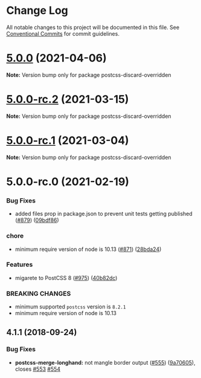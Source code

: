 # Change Log

All notable changes to this project will be documented in this file.
See [Conventional Commits](https://conventionalcommits.org) for commit guidelines.

# [5.0.0](https://github.com/cssnano/cssnano/compare/postcss-discard-overridden@5.0.0-rc.2...postcss-discard-overridden@5.0.0) (2021-04-06)

**Note:** Version bump only for package postcss-discard-overridden





# [5.0.0-rc.2](https://github.com/cssnano/cssnano/compare/postcss-discard-overridden@5.0.0-rc.1...postcss-discard-overridden@5.0.0-rc.2) (2021-03-15)

**Note:** Version bump only for package postcss-discard-overridden





# [5.0.0-rc.1](https://github.com/cssnano/cssnano/compare/postcss-discard-overridden@5.0.0-rc.0...postcss-discard-overridden@5.0.0-rc.1) (2021-03-04)

**Note:** Version bump only for package postcss-discard-overridden





# 5.0.0-rc.0 (2021-02-19)


### Bug Fixes

* added files prop in package.json to prevent unit tests getting published ([#879](https://github.com/cssnano/cssnano/issues/879)) ([09bdf86](https://github.com/cssnano/cssnano/commit/09bdf862173a5b16fdc79fbc3b6f54f2e7386985))


### chore

* minimum require version of node is 10.13 ([#871](https://github.com/cssnano/cssnano/issues/871)) ([28bda24](https://github.com/cssnano/cssnano/commit/28bda243e32ce3ba89b3c358a5f78727b3732f11))


### Features

* migarete to PostCSS 8 ([#975](https://github.com/cssnano/cssnano/issues/975)) ([40b82dc](https://github.com/cssnano/cssnano/commit/40b82dca7f53ac02cd4fe62846dec79b898ccb49))


### BREAKING CHANGES

* minimum supported `postcss` version is `8.2.1`
* minimum require version of node is 10.13



## 4.1.1 (2018-09-24)


### Bug Fixes

* **postcss-merge-longhand:** not mangle border output ([#555](https://github.com/cssnano/cssnano/issues/555)) ([9a70605](https://github.com/cssnano/cssnano/commit/9a706050b621e7795a9bf74eb7110b5c81804ffe)), closes [#553](https://github.com/cssnano/cssnano/issues/553) [#554](https://github.com/cssnano/cssnano/issues/554)
